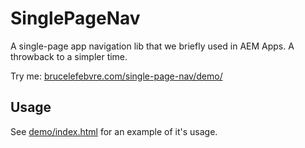 SinglePageNav
=============

A single-page app navigation lib that we briefly used in AEM Apps. A throwback to a simpler time.

Try me: [brucelefebvre.com/single-page-nav/demo/](http://brucelefebvre.com/single-page-nav/demo/)

## Usage
	
See [demo/index.html](demo/index.html) for an example of it's usage.